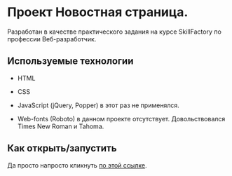 
# Проект Новостная страница.

Разработан в качестве практического задания на курсе SkillFactory по профессии Веб-разработчик.


## Используемые технологии

* HTML

* CSS

* JavaScript (jQuery, Popper) в этот раз не применялся.

* Web-fonts (Roboto) в данном проекте отсутствует. Довольствовался Times New Roman и Tahoma.

## Как открыть/запустить

Да просто напросто кликнуть [по этой ссылке](https://agolovinov.github.io/News-page/).
